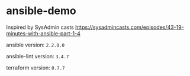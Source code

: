 # ansible-demo

Inspired by SysAdmin casts https://sysadmincasts.com/episodes/43-19-minutes-with-ansible-part-1-4

ansible version: `2.2.0.0`

ansible-lint version: `3.4.7`

terraform version: `0.7.7`


